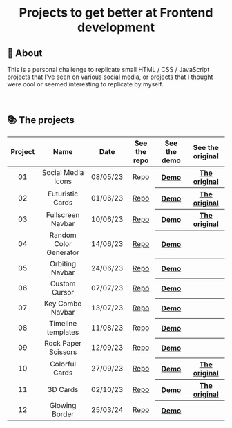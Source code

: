<h1 align="center"> Projects to get better at Frontend development</h1>

## 🔖 About

This is a personal challenge to replicate small HTML / CSS / JavaScript projects that I've seen on various social media, or projects that I thought were cool or seemed interesting to replicate by myself.

<br>

## 📚 The projects

<table>
  <thead>
    <tr>
      <th align="center">Project</th>
      <th>Name</th>
      <th>Date</th>
      <th>See the repo</th>
      <th>See the demo</th>
      <th>See the original</th>
    </tr>
  </thead>
  <tbody align="center">
    <tr>
      <td>01</td>
      <td>Social Media Icons</td>
      <td>08/05/23</td>
      <td><a href="https://github.com/Rekuiem84/social-media-icons/">Repo</a></td>
      <th><a href="https://rekuiem84.github.io/social-media-icons/">Demo</a></th>
      <th><a href="https://github.com/Nahuel61920/50-Proyectos-en-50-dias/tree/main/14%20Claymorphism%20icon">The original</a></th>
    </tr>
    <tr>
      <td>02</td>
      <td>Futuristic Cards</td>
      <td>01/06/23</td>
      <td><a href="https://github.com/Rekuiem84/futuristic-cards/">Repo</a></td>
      <th><a href="https://rekuiem84.github.io/futuristic-cards/">Demo</a></th>
      <th><a href="https://www.youtube.com/watch?v=wxT9JKogCE8">The original</a></th>
    </tr>
    <tr>
      <td>03</td>
      <td>Fullscreen Navbar</td>
      <td>10/06/23</td>
      <td><a href="https://github.com/Rekuiem84/fullscreen-navbar/">Repo</a></td>
      <th><a href="https://rekuiem84.github.io/fullscreen-navbar/">Demo</a></th>
      <th><a href="https://www.instagram.com/p/Co96EaiDfAL/?igshid=MzRlODBiNWFlZA==">The original</a></th>
    </tr>
    <tr>
      <td>04</td>
      <td>Random Color Generator</td>
      <td>14/06/23</td>
      <td><a href="https://github.com/Rekuiem84/random-color-generator/">Repo</a></td>
      <th><a href="https://rekuiem84.github.io/random-color-generator/">Demo</a></th>
      <th></th>
    </tr>
    <tr>
      <td>05</td>
      <td>Orbiting Navbar</td>
      <td>24/06/23</td>
      <td><a href="https://github.com/Rekuiem84/orbiting-navbar/">Repo</a></td>
      <th><a href="https://rekuiem84.github.io/orbiting-navbar/">Demo</a></th>
      <th></th>
    </tr>
    <tr>
      <td>06</td>
      <td>Custom Cursor</td>
      <td>07/07/23</td>
      <td><a href="https://github.com/Rekuiem84/custom-cursor/">Repo</a></td>
      <th><a href="https://rekuiem84.github.io/custom-cursor/">Demo</a></th>
      <th></th>
    </tr>
    <tr>
      <td>07</td>
      <td>Key Combo Navbar</td>
      <td>13/07/23</td>
      <td><a href="https://github.com/Rekuiem84/key-combo-navbar/">Repo</a></td>
      <th><a href="https://rekuiem84.github.io/key-combo-navbar/">Demo</a></th>
      <th></th>
    </tr>
    <tr>
      <td>08</td>
      <td>Timeline templates</td>
      <td>11/08/23</td>
      <td><a href="https://github.com/Rekuiem84/template-timeline/">Repo</a></td>
      <th><a href="https://rekuiem84.github.io/template-timeline/">Demo</a></th>
      <th></th>
    </tr>
    <tr>
      <td>09</td>
      <td>Rock Paper Scissors</td>
      <td>12/09/23</td>
      <td><a href="https://github.com/Rekuiem84/rock-paper-scissors/">Repo</a></td>
      <th><a href="https://rekuiem84.github.io/rock-paper-scissors/">Demo</a></th>
      <th></th>
    </tr>
    <tr>
      <td>10</td>
      <td>Colorful Cards</td>
      <td>27/09/23</td>
      <td><a href="https://github.com/Rekuiem84/colorful-cards/">Repo</a></td>
      <th><a href="https://rekuiem84.github.io/colorful-cards/">Demo</a></th>
      <th><a href="https://codepen.io/wikyware-net/pen/dyKPRxQ">The original</a></th>
    </tr>
    <tr>
      <td>11</td>
      <td>3D Cards</td>
      <td>02/10/23</td>
      <td><a href="https://github.com/Rekuiem84/3d-cards">Repo</a></td>
      <th><a href="https://rekuiem84.github.io/3d-cards/">Demo</a></th>
      <th><a href="https://codepen.io/designfenix/pen/RwKPapa">The original</a></th>
    </tr>
    <tr>
      <td>12</td>
      <td>Glowing Border</td>
      <td>25/03/24</td>
      <td><a href="https://github.com/Rekuiem84/glowing-border">Repo</a></td>
      <th><a href="https://rekuiem84.github.io/glowing-border/">Demo</a></th>
      <th></th>
    </tr>
  </tbody>
</table>
